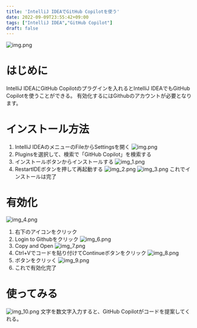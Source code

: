 ```yaml
---
title: 'IntelliJ IDEAでGitHub Copilotを使う'
date: 2022-09-09T23:55:42+09:00
tags: ["IntelliJ IDEA","GitHub Copilot"]
draft: false
---
```


![img.png](img.png)

# はじめに
IntelliJ IDEAにGitHub Copilotのプラグインを入れるとIntelliJ IDEAでもGitHub Copilotを使うことができる。
有効化するにはGithubのアカウントが必要となります。

# インストール方法
1. IntelliJ IDEAのメニューのFileからSettingsを開く
![img.png](img_0.png)
2. Pluginsを選択して、検索で「GitHub Copilot」を検索する
3. インストールボタンからインストールする
![img_1.png](img_1.png)
4. RestartIDEボタンを押して再起動する
![img_2.png](img_2.png)
![img_3.png](img_3.png)
これでインストールは完了

# 有効化
![img_4.png](img_4.png)
1. 右下のアイコンをクリック
2. Login to Githubをクリック
![img_6.png](img_6.png)
3. Copy and Open
![img_7.png](img_7.png)
4. Ctrl+Vでコードを貼り付けてContinueボタンをクリック
![img_8.png](img_8.png)
5. ボタンをクリッく
![img_9.png](img_9.png)
6. これで有効化完了

# 使ってみる
![img_10.png](img_10.png)
文字を数文字入力すると、GitHub Copilotがコードを提案してくれる。

